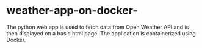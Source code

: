 # weather-app-on-docker-
The python web app is used to fetch data from Open Weather API and is then displayed on a basic html page. The application is containerized using Docker. 
